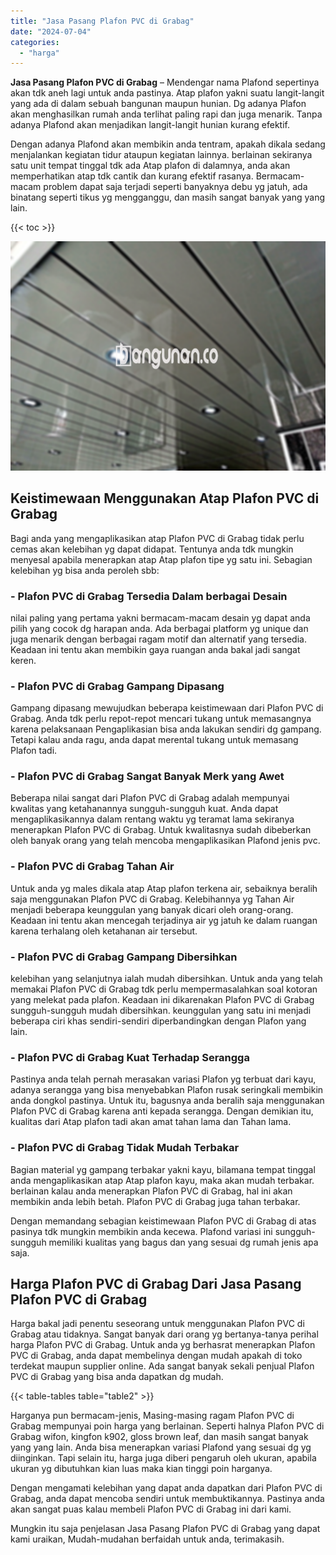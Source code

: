 ```yaml
---
title: "Jasa Pasang Plafon PVC di Grabag"
date: "2024-07-04"
categories: 
  - "harga"
---
```


**Jasa Pasang Plafon PVC di Grabag** – Mendengar nama Plafond sepertinya akan tdk aneh lagi untuk anda pastinya. Atap plafon yakni suatu langit-langit yang ada di dalam sebuah bangunan maupun hunian. Dg adanya Plafon akan menghasilkan rumah anda terlihat paling rapi dan juga menarik. Tanpa adanya Plafond akan menjadikan langit-langit hunian kurang efektif.

Dengan adanya Plafond akan membikin anda tentram, apakah dikala sedang menjalankan kegiatan tidur ataupun kegiatan lainnya. berlainan sekiranya satu unit tempat tinggal tdk ada Atap plafon di dalamnya, anda akan memperhatikan atap tdk cantik dan kurang efektif rasanya. Bermacam-macam problem dapat saja terjadi seperti banyaknya debu yg jatuh, ada binatang seperti tikus yg mengganggu, dan masih sangat banyak yang yang lain.

{{< toc >}}

![Jasa Pasang Plafon PVC di Grabag](/images/flafond-pvc-murah07.png)

## Keistimewaan Menggunakan Atap Plafon PVC di Grabag

Bagi anda yang mengaplikasikan atap Plafon PVC di Grabag tidak perlu cemas akan kelebihan yg dapat didapat. Tentunya anda tdk mungkin menyesal apabila menerapkan atap Atap plafon tipe yg satu ini. Sebagian kelebihan yg bisa anda peroleh sbb:

### \- Plafon PVC di Grabag Tersedia Dalam berbagai Desain

nilai paling yang pertama yakni bermacam-macam desain yg dapat anda pilih yang cocok dg harapan anda. Ada berbagai platform yg unique dan juga menarik dengan berbagai ragam motif dan alternatif yang tersedia. Keadaan ini tentu akan membikin gaya ruangan anda bakal jadi sangat keren.

### \- Plafon PVC di Grabag Gampang Dipasang

Gampang dipasang mewujudkan beberapa keistimewaan dari Plafon PVC di Grabag. Anda tdk perlu repot-repot mencari tukang untuk memasangnya karena pelaksanaan Pengaplikasian bisa anda lakukan sendiri dg gampang. Tetapi kalau anda ragu, anda dapat merental tukang untuk memasang Plafon tadi.

### \- Plafon PVC di Grabag Sangat Banyak Merk yang Awet

Beberapa nilai sangat dari Plafon PVC di Grabag adalah mempunyai kwalitas yang ketahanannya sungguh-sungguh kuat. Anda dapat mengaplikasikannya dalam rentang waktu yg teramat lama sekiranya menerapkan Plafon PVC di Grabag. Untuk kwalitasnya sudah dibeberkan oleh banyak orang yang telah mencoba mengaplikasikan Plafond jenis pvc.

### \- Plafon PVC di Grabag Tahan Air

Untuk anda yg males dikala atap Atap plafon terkena air, sebaiknya beralih saja menggunakan Plafon PVC di Grabag. Kelebihannya yg Tahan Air menjadi beberapa keunggulan yang banyak dicari oleh orang-orang. Keadaan ini tentu akan mencegah terjadinya air yg jatuh ke dalam ruangan karena terhalang oleh ketahanan air tersebut.

### \- Plafon PVC di Grabag Gampang Dibersihkan

kelebihan yang selanjutnya ialah mudah dibersihkan. Untuk anda yang telah memakai Plafon PVC di Grabag tdk perlu mempermasalahkan soal kotoran yang melekat pada plafon. Keadaan ini dikarenakan Plafon PVC di Grabag sungguh-sungguh mudah dibersihkan. keunggulan yang satu ini menjadi beberapa ciri khas sendiri-sendiri diperbandingkan dengan Plafon yang lain.

### \- Plafon PVC di Grabag Kuat Terhadap Serangga

Pastinya anda telah pernah merasakan variasi Plafon yg terbuat dari kayu, adanya serangga yang bisa menyebabkan Plafon rusak seringkali membikin anda dongkol pastinya. Untuk itu, bagusnya anda beralih saja menggunakan Plafon PVC di Grabag karena anti kepada serangga. Dengan demikian itu, kualitas dari Atap plafon tadi akan amat tahan lama dan Tahan lama.

### \- Plafon PVC di Grabag Tidak Mudah Terbakar

Bagian material yg gampang terbakar yakni kayu, bilamana tempat tinggal anda mengaplikasikan atap Atap plafon kayu, maka akan mudah terbakar. berlainan kalau anda menerapkan Plafon PVC di Grabag, hal ini akan membikin anda lebih betah. Plafon PVC di Grabag juga tahan terbakar.

Dengan memandang sebagian keistimewaan Plafon PVC di Grabag di atas pasinya tdk mungkin membikin anda kecewa. Plafond variasi ini sungguh-sungguh memiliki kualitas yang bagus dan yang sesuai dg rumah jenis apa saja.

## Harga Plafon PVC di Grabag Dari Jasa Pasang Plafon PVC di Grabag

Harga bakal jadi penentu seseorang untuk menggunakan Plafon PVC di Grabag atau tidaknya. Sangat banyak dari orang yg bertanya-tanya perihal harga Plafon PVC di Grabag. Untuk anda yg berhasrat menerapkan Plafon PVC di Grabag, anda dapat membelinya dengan mudah apakah di toko terdekat maupun supplier online. Ada sangat banyak sekali penjual Plafon PVC di Grabag yang bisa anda dapatkan dg mudah.

{{< table-tables table="table2" >}}

Harganya pun bermacam-jenis, Masing-masing ragam Plafon PVC di Grabag mempunyai poin harga yang berlainan. Seperti halnya Plafon PVC di Grabag wifon, kingfon k902, gloss brown leaf, dan masih sangat banyak yang yang lain. Anda bisa menerapkan variasi Plafond yang sesuai dg yg diinginkan. Tapi selain itu, harga juga diberi pengaruh oleh ukuran, apabila ukuran yg dibutuhkan kian luas maka kian tinggi poin harganya.

Dengan mengamati kelebihan yang dapat anda dapatkan dari Plafon PVC di Grabag, anda dapat mencoba sendiri untuk membuktikannya. Pastinya anda akan sangat puas kalau membeli Plafon PVC di Grabag ini dari kami.

Mungkin itu saja penjelasan Jasa Pasang Plafon PVC di Grabag yang dapat kami uraikan, Mudah-mudahan berfaidah untuk anda, terimakasih.
